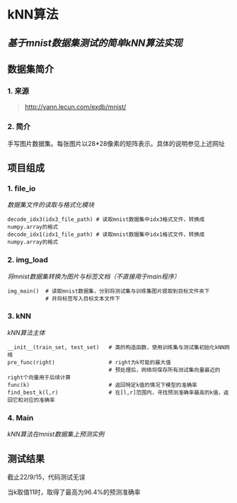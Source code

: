 # kNN算法
*基于mnist数据集测试的简单kNN算法实现*
---

## 数据集简介
### 1. 来源
> http://yann.lecun.com/exdb/mnist/

### 2. 简介
手写图片数据集。每张图片以28*28像素的矩阵表示。具体的说明参见上述网址


## 项目组成
### 1. file_io
*数据集文件的读取与格式化模块*

    decode_idx3(idx3_file_path) # 读取mnist数据集中idx3格式文件，转换成numpy.array的格式
    decode_idx1(idx1_file_path) # 读取mnist数据集中idx1格式文件，转换成numpy.array的格式

### 2. img_load
*将mnist数据集转换为图片与标签文档（不直接用于main程序）*

    img_main()  # 读取mnist数据集，分别将测试集与训练集图片提取到目标文件夹下
                # 并将标签写入目标文本文件下

### 3. kNN
*kNN算法主体*

    __init__(train_set, test_set)   # 类的构造函数，使用训练集与测试集初始化kNN网络
    pre_func(right)                 # right为k可能的最大值
                                    # 预处理后，网络将保存所有测试集向量最近的right个向量用于后续计算
    func(k)                         # 返回特定k值的情况下模型的准确率
    find_best_k(l,r)                # 在[l,r]范围内，寻找预测准确率最高的k值，返回它和对应的准确率

### 4. Main
*kNN算法在mnist数据集上预测实例*

## 测试结果

截止22/9/15，代码测试无误


当k取值11时，取得了最高为96.4%的预测准确率

